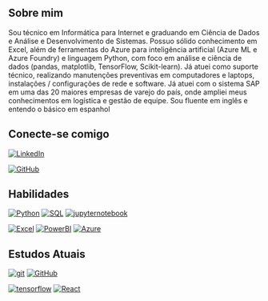 ## Sobre mim

Sou técnico em Informática para Internet e graduando em Ciência de Dados e Análise e Desenvolvimento de Sistemas. 
Possuo sólido conhecimento em Excel, além de ferramentas do Azure para inteligência artificial (Azure ML e Azure Foundry) e linguagem Python, com foco em análise e ciência de dados (pandas, matplotlib, TensorFlow, Scikit-learn).
Já atuei como suporte técnico, realizando manutenções preventivas em computadores e laptops, instalações / configurações de rede e software.
Já atuei com o sistema SAP em uma das 20 maiores empresas de varejo do país, onde ampliei meus conhecimentos em logística e gestão de equipe. 
Sou fluente em inglês e entendo o básico em espanhol



## Conecte-se comigo

[![LinkedIn](https://img.shields.io/badge/linkedin-000?style=for-the-badge&logo=linkedin&logoColor=0E76A8)](https://www.linkedin.com/in/jess%C3%A9-diniz/)

[![GitHub](https://img.shields.io/badge/gitHub-000?style=for-the-badge&logo=github&logoColor=ffffff)](https://github.com/jessediniz17)



## Habilidades

[![Python](https://img.shields.io/badge/python-000?style=for-the-badge&logo=python&logoColor=0E76A8)]() [![SQL](https://img.shields.io/badge/mysql-000?style=for-the-badge&logo=mysql&logoColor=ffffff)]() 
[![jupyternotebook](https://img.shields.io/badge/jupyter%20notebook-000?style=for-the-badge&logo=jupyter&logoColor=f5a511)]() 

[![Excel](https://img.shields.io/badge/microsoftexcel-000?style=for-the-badge&logo=microsoftexcel&logoColor=2aad30)]() [![PowerBI](https://img.shields.io/badge/powerbi-000?style=for-the-badge&logo=powerbi&logoColor=)]()
[![Azure](https://img.shields.io/badge/microsoftazure-000?style=for-the-badge&logo=microsoftazure&logoColor=0E76A8)]() 


## Estudos Atuais

 [![git](https://img.shields.io/badge/git-000?style=for-the-badge&logo=git&logoColor=)]() [![GitHub](https://img.shields.io/badge/gitHub-000?style=for-the-badge&logo=github&logoColor=ffffff)]()

 [![tensorflow](https://img.shields.io/badge/Tensor%20Flow-000?style=for-the-badge&logo=tensorflow&logoColor=ffffff)]()  [![React](https://img.shields.io/badge/react-000?style=for-the-badge&logo=react&logoColor=0E76A8)]()

